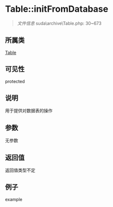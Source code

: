 # Table::initFromDatabase



> *文件信息* suda\archive\Table.php: 30~673

## 所属类 

[Table](../Table.md)

## 可见性

 protected 

## 说明

用于提供对数据表的操作



## 参数


无参数


## 返回值

返回值类型不定


## 例子

example